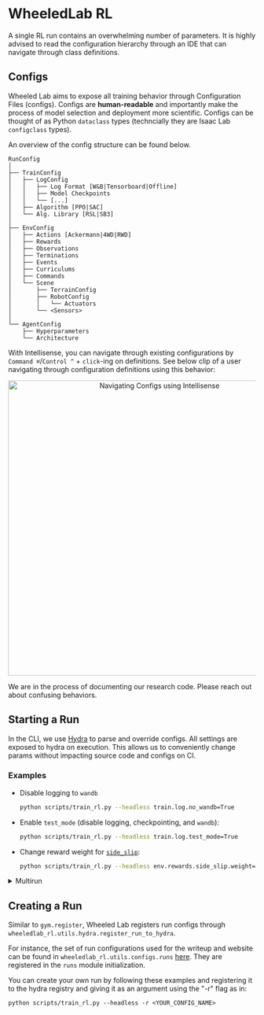 # WheeledLab RL

A single RL run contains an overwhelming number of parameters. It is highly advised to read the configuration hierarchy through an IDE that can navigate through class definitions.

## Configs

Wheeled Lab aims to expose all training behavior through Configuration Files (configs). Configs are **human-readable** and importantly make the process of model selection and deployment more scientific. Configs can be thought of as Python `dataclass` types (techncially they are Isaac Lab `configclass` types).

An overview of the config structure can be found below.

```
RunConfig
│
├── TrainConfig
│   ├── LogConfig
│   │   ├── Log Format [W&B|Tensorboard|Offline]
│   │   ├── Model Checkpoints
│   │   └── [...]
│   ├── Algorithm [PPO|SAC]
│   └── Alg. Library [RSL|SB3]
│
├── EnvConfig
│   ├── Actions [Ackermann|4WD|RWD]
│   ├── Rewards
│   ├── Observations
│   ├── Terminations
│   ├── Events
│   ├── Curriculums
│   ├── Commands
│   └── Scene
│       ├── TerrainConfig
│       ├── RobotConfig
│       │   └── Actuators
│       └── <Sensors>
│
└── AgentConfig
    ├── Hyperparameters
    └── Architecture
```

With Intellisense, you can navigate through existing configurations by `Command ⌘`/`Control ^` + `click`-ing on definitions. See below clip of a user navigating through configuration definitions using this behavior:

<p align="center">
  <img src="media/config-navigation.gif" alt="Navigating Configs using Intellisense" width=600px>
</p>

We are in the process of documenting our research code. Please reach out about confusing behaviors.

## Starting a Run

In the CLI, we use [Hydra](https://hydra.cc/) to parse and override configs. All settings are exposed to hydra on execution. This allows us to conveniently change params without impacting source code and configs on CI.

### Examples

- Disable logging to `wandb`

    ```bash
    python scripts/train_rl.py --headless train.log.no_wandb=True
    ```


- Enable `test_mode` (disable logging, checkpointing, and `wandb`):

    ```bash
    python scripts/train_rl.py --headless train.log.test_mode=True
    ```

- Change reward weight for [`side_slip`](https://github.com/UWRobotLearning/WheeledLab/blob/98086f3ebded818562f739c77fd8ce26eda697aa/source/wheeledlab_tasks/wheeledlab_tasks/drifting/mushr_drift_env_cfg.py#L246):

    ```bash
    python scripts/train_rl.py --headless env.rewards.side_slip.weight=100.0 -r RSS_DRIFT_CONFIG
    ```

<details>
  <summary> Multirun </summary>

  Hydra also enables executing multiple runs across a list of parameters as in

```bash
python scripts/train_rl.py --headless --multirun env.rewards.side_slip.weight=10.0,20.0,100.0 -r RSS_DRIFT_CONFIG
```

However, this remains incompatible with IsaacSim as long as its `SimulationContext` only permits a single simulation to be opened per runtime execution.

</details>

## Creating a Run

Similar to `gym.register`, Wheeled Lab registers run configs through `wheeledlab_rl.utils.hydra.register_run_to_hydra`.

For instance, the set of run configurations used for the writeup and website can be found in `wheeledlab_rl.utils.configs.runs` [here](../wheeledlab_rl/configs/runs/rss_cfgs.py). They are registered in the `runs` module initialization.

You can create your own run by following these examples and registering it to the hydra registry and giving it as an argument using the "-r" flag as in:

```
python scripts/train_rl.py --headless -r <YOUR_CONFIG_NAME>
```
